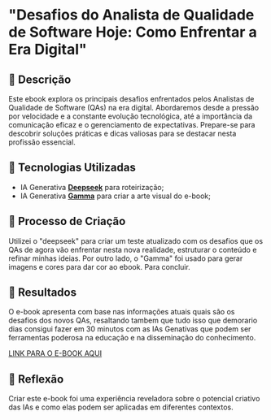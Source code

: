 # "Desafios do Analista de Qualidade de Software Hoje: Como Enfrentar a Era Digital" 

## 📒 Descrição
Este ebook explora os principais desafios enfrentados pelos Analistas de Qualidade de Software (QAs) na era digital. Abordaremos desde a pressão por velocidade 
e a constante evolução tecnológica, até a importância da comunicação eficaz e o gerenciamento de expectativas. Prepare-se para descobrir soluções práticas e dicas 
valiosas para se destacar nesta profissão essencial.

## 🤖 Tecnologias Utilizadas
- IA Generativa **[Deepseek](https://chat.deepseek.com/)** para roteirização;
- IA Generativa **[Gamma](https://gamma.app/)** para criar a arte visual do e-book;

## 🧐 Processo de Criação
Utilizei o "deepseek" para criar um teste atualizado com os desafios que os QAs de agora vão enfrentar nesta nova realidade, estruturar o conteúdo e refinar minhas ideias. Por outro lado, 
o "Gamma" foi usado para gerar imagens e cores para dar cor ao ebook. Para concluir.

## 🚀 Resultados
O e-book apresenta com base nas informações atuais quais são os desafios dos novos QAs, resaltando tambem que tudo isso que demorario dias consigui fazer em 30 minutos com as IAs Genativas que podem ser ferramentas poderosa na educação e na disseminação do conhecimento.

[LINK PARA O E-BOOK AQUI]()

## 💭 Reflexão
Criar este e-book foi uma experiência reveladora sobre o potencial criativo das IAs e como elas podem ser aplicadas em diferentes contextos.
